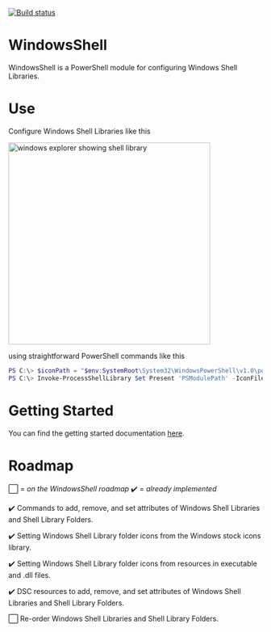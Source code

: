 [![Build status](https://ci.appveyor.com/api/projects/status/t5dxe0l2nlcbbgtg/branch/master?svg=true&passingText=master%20-%20OK)](https://ci.appveyor.com/project/alx9r/WindowsShell/branch/master)

# WindowsShell

WindowsShell is a PowerShell module for configuring Windows Shell Libraries.

# Use

Configure Windows Shell Libraries like this

<img src="https://cloud.githubusercontent.com/assets/11237922/21626090/0069d2a4-d1c4-11e6-806c-47273fe07b92.png" alt="windows explorer showing shell library" width="400">

using straightforward PowerShell commands like this

```PowerShell
PS C:\> $iconPath = "$env:SystemRoot\System32\WindowsPowerShell\v1.0\powershell.exe"
PS C:\> Invoke-ProcessShellLibrary Set Present 'PSModulePath' -IconFilePath $iconPath
```

# Getting Started

You can find the getting started documentation [here][].  

[here]: Docs

# Roadmap

:white_large_square: = *on the WindowsShell roadmap* :heavy_check_mark: = *already implemented*

:heavy_check_mark: Commands to add, remove, and set attributes of Windows Shell Libraries and Shell Library Folders.

:heavy_check_mark: Setting Windows Shell Library folder icons from the Windows stock icons library.

:heavy_check_mark: Setting Windows Shell Library folder icons from resources in executable and .dll files.

:heavy_check_mark: DSC resources to add, remove, and set attributes of Windows Shell Libraries and Shell Library Folders.

:white_large_square: Re-order Windows Shell Libraries and Shell Library Folders.

